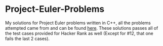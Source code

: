 # Project-Euler-Problems
My solutions for Project Euler problems written in C++, all the problems attempted came from and can be found [here](https://www.hackerrank.com/contests/projecteuler/challenges). These solutions passes all of the test cases provided for Hacker Rank as well (Except for #12, that one fails the last 2 cases).
